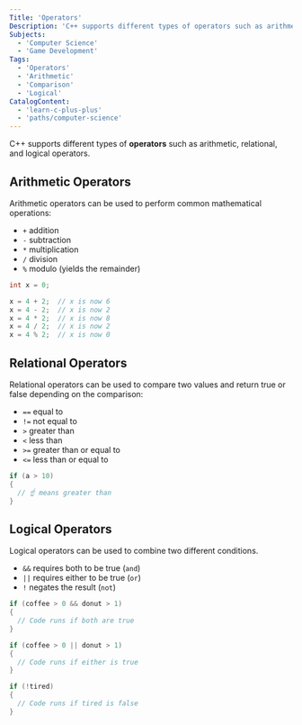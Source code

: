 ```yaml
---
Title: 'Operators'
Description: 'C++ supports different types of operators such as arithmetic, relational, and logical operators.'
Subjects:
  - 'Computer Science'
  - 'Game Development'
Tags:
  - 'Operators'
  - 'Arithmetic'
  - 'Comparison'
  - 'Logical'
CatalogContent:
  - 'learn-c-plus-plus'
  - 'paths/computer-science'
---
```


C++ supports different types of **operators** such as arithmetic, relational, and logical operators.

## Arithmetic Operators

Arithmetic operators can be used to perform common mathematical operations:

- `+` addition
- `-` subtraction
- `*` multiplication
- `/` division
- `%` modulo (yields the remainder)

```cpp
int x = 0;

x = 4 + 2;  // x is now 6
x = 4 - 2;  // x is now 2
x = 4 * 2;  // x is now 8
x = 4 / 2;  // x is now 2
x = 4 % 2;  // x is now 0
```

## Relational Operators

Relational operators can be used to compare two values and return true or false depending on the comparison:

- `==` equal to
- `!=` not equal to
- `>` greater than
- `<` less than
- `>=` greater than or equal to
- `<=` less than or equal to

```cpp
if (a > 10)
{
  // ☝️ means greater than
}
```

## Logical Operators

Logical operators can be used to combine two different conditions.

- `&&` requires both to be true (`and`)
- `||` requires either to be true (`or`)
- `!` negates the result (`not`)

```cpp
if (coffee > 0 && donut > 1)
{
  // Code runs if both are true
}

if (coffee > 0 || donut > 1)
{
  // Code runs if either is true
}

if (!tired)
{
  // Code runs if tired is false
}
```
